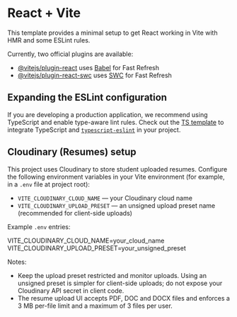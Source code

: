 # React + Vite

This template provides a minimal setup to get React working in Vite with HMR and some ESLint rules.

Currently, two official plugins are available:

- [@vitejs/plugin-react](https://github.com/vitejs/vite-plugin-react/blob/main/packages/plugin-react/README.md) uses [Babel](https://babeljs.io/) for Fast Refresh
- [@vitejs/plugin-react-swc](https://github.com/vitejs/vite-plugin-react-swc) uses [SWC](https://swc.rs/) for Fast Refresh

## Expanding the ESLint configuration

If you are developing a production application, we recommend using TypeScript and enable type-aware lint rules. Check out the [TS template](https://github.com/vitejs/vite/tree/main/packages/create-vite/template-react-ts) to integrate TypeScript and [`typescript-eslint`](https://typescript-eslint.io) in your project.

## Cloudinary (Resumes) setup

This project uses Cloudinary to store student uploaded resumes. Configure the following environment variables in your Vite environment (for example, in a `.env` file at project root):

- `VITE_CLOUDINARY_CLOUD_NAME` — your Cloudinary cloud name
- `VITE_CLOUDINARY_UPLOAD_PRESET` — an unsigned upload preset name (recommended for client-side uploads)

Example `.env` entries:

VITE_CLOUDINARY_CLOUD_NAME=your_cloud_name
VITE_CLOUDINARY_UPLOAD_PRESET=your_unsigned_preset

Notes:
- Keep the upload preset restricted and monitor uploads. Using an unsigned preset is simpler for client-side uploads; do not expose your Cloudinary API secret in client code.
- The resume upload UI accepts PDF, DOC and DOCX files and enforces a 3 MB per-file limit and a maximum of 3 files per user.
